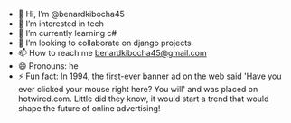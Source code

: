 - 👋 Hi, I’m @benardkibocha45
- 👀 I’m interested in tech
- 🌱 I’m currently learning c#
- 💞️ I’m looking to collaborate on django projects
- 📫 How to reach me benardkibocha45@gmail.com
- 😄 Pronouns: he
- ⚡ Fun fact: In 1994, the first-ever banner ad on the web said 'Have you ever clicked your mouse right here? You will' and was placed on hotwired.com. Little did they know, it would start a trend that would shape the future of online advertising!

<!---
benardkibocha45/benardkibocha45 is a ✨ special ✨ repository because its `README.md` (this file) appears on your GitHub profile.
You can click the Preview link to take a look at your changes.
--->
